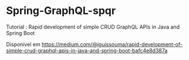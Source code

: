 # Spring-GraphQL-spqr
Tutorial : Rapid development of simple CRUD GraphQL APIs in Java and Spring Boot

Disponivel em https://medium.com/@iguissouma/rapid-development-of-simple-crud-graphql-apis-in-java-and-spring-boot-bafc4e8d387a

